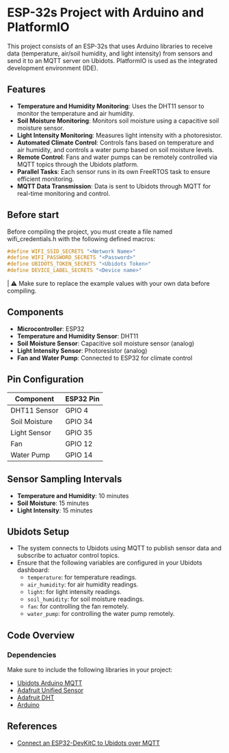 # ESP-32s Project with Arduino and PlatformIO

This project consists of an ESP-32s that uses Arduino libraries to receive data (temperature, air/soil humidity, and light intensity) from sensors and send it to an MQTT server on Ubidots. PlatformIO is used as the integrated development environment (IDE).

## Features

- **Temperature and Humidity Monitoring**: Uses the DHT11 sensor to monitor the temperature and air humidity.
- **Soil Moisture Monitoring**: Monitors soil moisture using a capacitive soil moisture sensor.
- **Light Intensity Monitoring**: Measures light intensity with a photoresistor.
- **Automated Climate Control**: Controls fans based on temperature and air humidity, and controls a water pump based on soil moisture levels.
- **Remote Control**: Fans and water pumps can be remotely controlled via MQTT topics through the Ubidots platform.
- **Parallel Tasks**: Each sensor runs in its own FreeRTOS task to ensure efficient monitoring.
- **MQTT Data Transmission**: Data is sent to Ubidots through MQTT for real-time monitoring and control.

## Before start

Before compiling the project, you must create a file named wifi_credentials.h with the following defined macros:

```c++
#define WIFI_SSID_SECRETS "<Network Name>"
#define WIFI_PASSWORD_SECRETS "<Password>"
#define UBIDOTS_TOKEN_SECRETS "<Ubidots Token>"
#define DEVICE_LABEL_SECRETS "<Device name>"
```

| ⚠️ Make sure to replace the example values with your own data before compiling.

## Components

- **Microcontroller**: ESP32
- **Temperature and Humidity Sensor**: DHT11
- **Soil Moisture Sensor**: Capacitive soil moisture sensor (analog)
- **Light Intensity Sensor**: Photoresistor (analog)
- **Fan and Water Pump**: Connected to ESP32 for climate control

## Pin Configuration

| Component       | ESP32 Pin |
|-----------------|-----------|
| DHT11 Sensor    | GPIO 4    |
| Soil Moisture   | GPIO 34   |
| Light Sensor    | GPIO 35   |
| Fan             | GPIO 12   |
| Water Pump      | GPIO 14   |

## Sensor Sampling Intervals

- **Temperature and Humidity**: 10 minutes
- **Soil Moisture**: 15 minutes
- **Light Intensity**: 15 minutes

## Ubidots Setup

- The system connects to Ubidots using MQTT to publish sensor data and subscribe to actuator control topics. 
- Ensure that the following variables are configured in your Ubidots dashboard:
  - `temperature`: for temperature readings.
  - `air_humidity`: for air humidity readings.
  - `light`: for light intensity readings.
  - `soil_humidity`: for soil moisture readings.
  - `fan`: for controlling the fan remotely.
  - `water_pump`: for controlling the water pump remotely.

## Code Overview

### Dependencies

Make sure to include the following libraries in your project:

- [Ubidots Arduino MQTT](https://github.com/ubidots/esp32-mqtt)
- [Adafruit Unified Sensor](https://github.com/adafruit/Adafruit_Sensor)
- [Adafruit DHT](https://github.com/adafruit/DHT-sensor-library)
- [Arduino](https://www.arduino.cc/reference/en/libraries/)

## References

- [Connect an ESP32-DevKitC to Ubidots over MQTT](https://help.ubidots.com/en/articles/748067-connect-an-esp32-devkitc-to-ubidots-over-mqtt)

